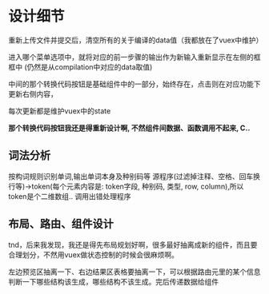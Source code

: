 <!-- by:wjw -->
# 设计细节

重新上传文件并提交后，清空所有的关于编译的data值（我都放在了vuex中维护）

进入哪个菜单选项中，就将对应的前一步骤的输出作为新输入重新显示在左侧的框框中
(仍然是从compilation中对应的data取值)

中间的那个转换代码按钮是基础组件中的一部分，始终存在，点击则在对应功能下更新右侧内容，

每次更新都是维护vuex中的state

**那个转换代码按钮我还是得重新设计啊, 不然组件间数据、函数调用不起来, C..**

## 词法分析

按构词规则识别单词,输出单词本身及种别码等
源程序(过滤掉注释、空格、回车换行等)->token(每个元素内容是:  token字段, 种别码, 类型, row, column),所以token是个二维数组..
调用出错处理程序


## 布局、路由、组件设计

tnd，后来我发现，我还是得先布局规划好啊，很多最好抽离成新的组件，而且要合理划分，不然用vuex做状态控制的时候会很麻烦啊。

左边预览区抽离一下、右边结果区表格要抽离一下，可以根据路由元里的某个信息判断一下哪些结构该生成，哪些结构不该生成。完后传递数据给组件